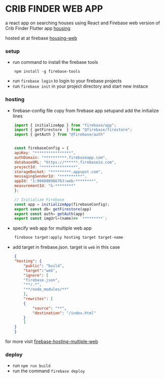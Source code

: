 # CRIB FINDER WEB APP
a react app on searching houses using React and Firebase 
web version of Crib Finder Flutter app  [housing](https://github.com/muchirajunior/housing)

hosted at at firebase [housing-web](https://housingweb.web.app/)

### setup
- run command  to install the firebase tools
``` 
    npm install -g firebase-tools 
```
- run `firebase login` to login to your firebase projects
- run `firebase init` in your project directory and start new instace 

### hosting 
- firebase-config file copy from firebase app setupand add the initialize lines
```javascript
    import { initializeApp } from "firebase/app";
    import { getFirestore  } from "@firebase/firestore";
    import { getAuth } from "@firebase/auth"


    const firebaseConfig = {
    apiKey: "****************",
    authDomain: "**********.firebaseapp.com",
    databaseURL: "https://******.firebaseio.com",
    projectId: "***************",
    storageBucket: "*********.appspot.com",
    messagingSenderId: "**********",
    appId: "1:904808986763:web:********",
    measurementId: "G-********"
    };

    // Initialize Firebase
    const app = initializeApp(firebaseConfig);
    export const db= getFirestore(app)
    export const auth= getAuth(app)
    export const imgUrl=(name)=> `*********`;

```

- specify web app for multiple web app
```bash
    firebase target:apply hosting target target-name  
```
- add target in firebase.json. target is `web` in this case
```JSON
    {
    "hosting": {
        "public": "build",
        "target":"web",
        "ignore": [
        "firebase.json",
        "**/.*",
        "**/node_modules/**"
        ],
        "rewrites": [
        {
            "source": "**",
            "destination": "/index.html"
        }
        ]
    }
    }
```
for more visit [firebase-hosting-multiple-web](https://firebase.google.com/docs/hosting/multisites)

### deploy 
- run `npm run build`
- run the command  `firebase deploy` 

